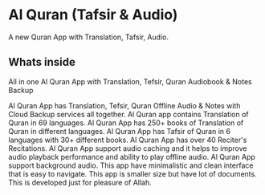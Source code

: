 # Al Quran (Tafsir & Audio)

A new Quran App with Translation, Tafsir, Audio.

## Whats inside

All in one Al Quran App with Translation, Tefsir, Quran Audiobook & Notes Backup

Al Quran App has Translation, Tefsir, Quran Offline Audio & Notes with Cloud Backup services all together. Al Quran app contains Translation of Quran in 69 languages. Al Quran App has 250+ books of Translation of Quran in different languages. Al Quran App has Tafsir of Quran in 6 languages with 30+ different books. Al Quran App has over 40 Reciter's Recitations. Al Quran App support audio caching and it helps to improve audio playback performance and ability to play offline audio. Al Quran App support background audio. This app have minimalistic and clean interface that is easy to  navigate. This app is smaller size but have lot of documents. This is developed just for pleasure of Allah.
